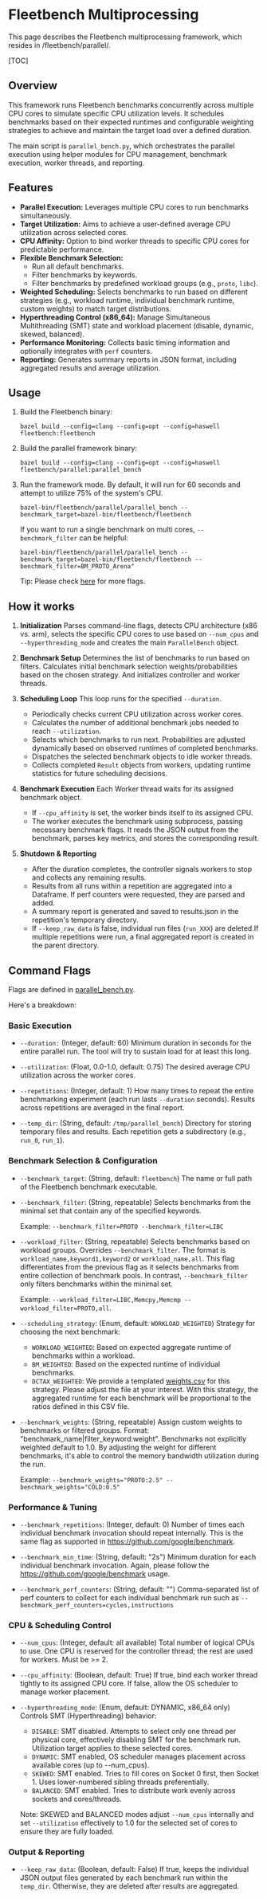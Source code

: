 # Fleetbench Multiprocessing

This page describes the Fleetbench
multiprocessing framework, which resides in
/fleetbench/parallel/.

[TOC]

## Overview

This framework runs Fleetbench benchmarks concurrently across multiple CPU cores
to simulate specific CPU utilization levels. It schedules benchmarks based on
their expected runtimes and configurable weighting strategies to achieve and
maintain the target load over a defined duration.

The main script is `parallel_bench.py`, which orchestrates the parallel
execution using helper modules for CPU management, benchmark execution, worker
threads, and reporting.

## Features

*   **Parallel Execution:** Leverages multiple CPU cores to run benchmarks
    simultaneously.
*   **Target Utilization:** Aims to achieve a user-defined average CPU
    utilization across selected cores.
*   **CPU Affinity:** Option to bind worker threads to specific CPU cores for
    predictable performance.
*   **Flexible Benchmark Selection:**
    *   Run all default benchmarks.
    *   Filter benchmarks by keywords.
    *   Filter benchmarks by predefined workload groups (e.g., `proto`, `libc`).
*   **Weighted Scheduling:** Selects benchmarks to run based on different
    strategies (e.g., workload runtime, individual benchmark runtime, custom
    weights) to match target distributions.
*   **Hyperthreading Control (x86_64):** Manage Simultaneous Multithreading
    (SMT) state and workload placement (disable, dynamic, skewed, balanced).
*   **Performance Monitoring:** Collects basic timing information and optionally
    integrates with `perf` counters.
*   **Reporting:** Generates summary reports in JSON format, including
    aggregated results and average utilization.

## Usage

1.  Build the Fleetbench binary:

    ```
    bazel build --config=clang --config=opt --config=haswell fleetbench:fleetbench
    ```

1.  Build the parallel framework binary:

    ```
    bazel build --config=clang --config=opt --config=haswell fleetbench/parallel:parallel_bench
    ```

1.  Run the framework mode. By default, it will run for 60 seconds and attempt
    to utilize 75% of the system's CPU.

    ```
    bazel-bin/fleetbench/parallel/parallel_bench --benchmark_target=bazel-bin/fleetbench/fleetbench
    ```

    If you want to run a single benchmark on multi cores, `--benchmark_filter`
    can be helpful:

    ```
    bazel-bin/fleetbench/parallel/parallel_bench --benchmark_target=bazel-bin/fleetbench/fleetbench --benchmark_filter=BM_PROTO_Arena"
    ```

    Tip: Please check [here](#command-flags) for more flags.

## How it works

1.  **Initialization** Parses command-line flags, detects CPU architecture (x86
    vs. arm), selects the specific CPU cores to use based on `--num_cpus` and
    `--hyperthreading_mode` and creates the main `ParallelBench` object.

1.  **Benchmark Setup** Determines the list of benchmarks to run based on
    filters. Calculates initial benchmark selection weights/probabilities based
    on the chosen strategy. And initializes controller and worker threads.

1.  **Scheduling Loop** This loop runs for the specified `--duration`.

    *   Periodically checks current CPU utilization across worker cores.
    *   Calculates the number of additional benchmark jobs needed to reach
        `--utilization`.
    *   Selects which benchmarks to run next. Probabilities are adjusted
        dynamically based on observed runtimes of completed benchmarks.
    *   Dispatches the selected benchmark objects to idle worker threads.
    *   Collects completed `Result` objects from workers, updating runtime
        statistics for future scheduling decisions.

1.  **Benchmark Execution** Each Worker thread waits for its assigned benchmark
    object.

    *   If `--cpu_affinity` is set, the worker binds itself to its assigned CPU.
    *   The worker executes the benchmark using subprocess, passing necessary
        benchmark flags. It reads the JSON output from the benchmark, parses key
        metrics, and stores the corresponding result.

1.  **Shutdown & Reporting**

    *   After the duration completes, the controller signals workers to stop and
        collects any remaining results.
    *   Results from all runs within a repetition are aggregated into a
        Dataframe. If perf counters were requested, they are parsed and added.
    *   A summary report is generated and saved to results.json in the
        repetition's temporary directory.
    *   If `--keep_raw_data` is false, individual run files (`run_XXX`) are
        deleted.If multiple repetitions were run, a final aggregated report is
        created in the parent directory.

## Command Flags

Flags are defined in
[parallel_bench.py](https://github.com/google/fleetbench/blob/main/fleetbench/parallel/parallel_bench.py).

Here's a breakdown:

### Basic Execution

*   `--duration:` (Integer, default: 60) Minimum duration in seconds for the
    entire parallel run. The tool will try to sustain load for at least this
    long.

*   `--utilization`: (Float, 0.0-1.0, default: 0.75) The desired average CPU
    utilization across the worker cores.

*   `--repetitions`: (Integer, default: 1) How many times to repeat the entire
    benchmarking experiment (each run lasts `--duration` seconds). Results
    across repetitions are averaged in the final report.

*   `--temp_dir`: (String, default: `/tmp/parallel_bench`) Directory for storing
    temporary files and results. Each repetition gets a subdirectory (e.g.,
    `run_0`, `run_1`).

### Benchmark Selection & Configuration

*   `--benchmark_target`: (String, default: `fleetbench`) The name or full path
    of the Fleetbench benchmark executable.

*   `--benchmark_filter`: (String, repeatable) Selects benchmarks from the
    minimal set
    that contain any of the specified keywords.

    Example: `--benchmark_filter=PROTO --benchmark_filter=LIBC`

*   `--workload_filter`: (String, repeatable) Selects benchmarks based on
    workload groups. Overrides `--benchmark_filter`. The format is
    `workload_name,keyword1,keyword2` or `workload_name,all`. This flag
    differentiates from the previous flag as it selects benchmarks from entire
    collection of benchmark pools. In contrast, `--benchmark_filter` only
    filters benchmarks within the minimal set.

    Example: `--workload_filter=LIBC,Memcpy,Memcmp --workload_filter=PROTO,all`.

*   `--scheduling_strategy`: (Enum, default: `WORKLOAD_WEIGHTED`) Strategy for
    choosing the next benchmark:

    *   `WORKLOAD_WEIGHTED`: Based on expected aggregate runtime of benchmarks
        within a workload.
    *   `BM_WEIGHTED`: Based on the expected runtime of individual benchmarks.
    *   `DCTAX_WEIGHTED`: We provide a templated
        [weights.csv](https://github.com/google/fleetbench/blob/main/fleetbench/parallel/weights.csv)
        for this strategy. Please adjust the file at your interest. With this
        strategy, the aggregated runtime for each benchmark will be proportional
        to the ratios defined in this CSV file.

*   `--benchmark_weights`: (String, repeatable) Assign custom weights to
    benchmarks or filtered groups. Format:
    "benchmark_name|filter_keyword:weight". Benchmarks not explicitly weighted
    default to 1.0. By adjusting the weight for different benchmarks, it's able
    to control the memory bandwidth utilization during the run.

    Example: `--benchmark_weights="PROTO:2.5" --benchmark_weights="COLD:0.5"`

### Performance & Tuning

*   `--benchmark_repetitions`: (Integer, default: 0) Number of times each
    individual benchmark invocation should repeat internally. This is the same
    flag as supported in
    https://github.com/google/benchmark.

*   `--benchmark_min_time`: (String, default: "2s") Minimum duration for each
    individual benchmark invocation. Again, please follow the
    https://github.com/google/benchmark
    usage.

*   `--benchmark_perf_counters`: (String, default: "") Comma-separated list of
    perf counters to collect for each individual benchmark run such as
    `--benchmark_perf_counters=cycles,instructions`

### CPU & Scheduling Control

*   `--num_cpus`: (Integer, default: all available) Total number of logical CPUs
    to use. One CPU is reserved for the controller thread; the rest are used for
    workers. Must be >= 2.
*   `--cpu_affinity`: (Boolean, default: True) If true, bind each worker thread
    tightly to its assigned CPU core. If false, allow the OS scheduler to manage
    worker placement.
*   `--hyperthreading_mode`: (Enum, default: DYNAMIC, x86_64 only) Controls SMT
    (Hyperthreading) behavior:

    *   `DISABLE`: SMT disabled. Attempts to select only one thread per physical
        core, effectively disabling SMT for the benchmark run. Utilization
        target applies to these selected cores.
    *   `DYNAMIC`: SMT enabled, OS scheduler manages placement across available
        cores (up to --num_cpus).
    *   `SKEWED`: SMT enabled. Tries to fill cores on Socket 0 first, then
        Socket 1. Uses lower-numbered sibling threads preferentially.
    *   `BALANCED`: SMT enabled. Tries to distribute work evenly across sockets
        and cores/threads.

    Note: SKEWED and BALANCED modes adjust `--num_cpus` internally and set
    `--utilization` effectively to 1.0 for the selected set of cores to ensure
    they are fully loaded.

### Output & Reporting

*   `--keep_raw_data`: (Boolean, default: False) If true, keeps the individual
    JSON output files generated by each benchmark run within the `temp_dir`.
    Otherwise, they are deleted after results are aggregated.
